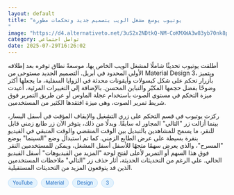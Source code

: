 ```yaml
---
layout: default
title: "يوتيوب يوسع مشغل الويب بتصميم جديد وتحكمات مطورة
"
image: "https://d4.alternativeto.net/3uS2x2NDtkQ-NM-CoKMXWA3w83yb70nk8pxDAvzIkoA/rs:fill:1520:760:0/g:ce:0:0/YWJzOi8vZGlzdC9jb250ZW50LzE3NTM4MDYzNjI3NzUucG5n.png"
category: تواصل اجتماعي
date: 2025-07-29T16:26:02
---
```


أطلقت يوتيوب تحديثًا شاملًا لمشغل الويب الخاص بها، موسعةً نطاق توفره بعد إطلاقه الأولي المحدود في أبريل. التصميم الجديد مستوحى من Material Design 3، ويتميز بأزرار تحكم على شكل كبسولات وأيقونات محدثة في الزوايا السفلية، ما يجعلها أكثر وضوحًا بفضل حجمها المكبّر والتباين المحسن. بالإضافة إلى التغييرات المرئية، أعيدت ميزة التحكم في مستوى الصوت باستخدام عجلة الماوس أو عن طريق التمرير فوق شريط تمرير الصوت، وهي ميزة افتقدها الكثير من المستخدمين.

ركزت يوتيوب في قسم التحكم على زري التشغيل والإيقاف المؤقت في أسفل اليسار، بينما أزالت زر "التالي" المجاور له سابقًا. وبدلًا من ذلك، يتوفر الآن زر طابع زمني قابل للنقر، ما يسمح للمشاهدين بالتبديل بين الوقت المنقضي والوقت المتبقي في الفيديو بنقرة بسيطة على عرض الطابع الزمني. كما تم استبدال وضع "السينما" بوضع "المسرح"، والذي يعرض سهمًا متجهًا للأسفل أسفل المشغل، ويمكن للمستخدمين النقر فوق هذا السهم أو التمرير لأعلى لفتح لوحة "المزيد من الفيديوهات" أسفل الفيديو الحالي. على الرغم من التحديثات الحديثة، أثار حذف زر "التالي" ملاحظات المستخدمين الذين قد يتوقعون المزيد من التحديثات المستقبلية.

<div style="margin-top:2px; margin-bottom:2px;"><a href="https://bidjadraft.github.io/?query=YouTube" style="background:#e3f2fd; color:#1565c0; font-size:80%; border-radius:12px; padding:3px 10px; margin:2px 4px 2px 0; display:inline-block; border:1px solid #bbdefb; text-decoration:none;">YouTube</a> <a href="https://bidjadraft.github.io/?query=Material" style="background:#e3f2fd; color:#1565c0; font-size:80%; border-radius:12px; padding:3px 10px; margin:2px 4px 2px 0; display:inline-block; border:1px solid #bbdefb; text-decoration:none;">Material</a> <a href="https://bidjadraft.github.io/?query=Design" style="background:#e3f2fd; color:#1565c0; font-size:80%; border-radius:12px; padding:3px 10px; margin:2px 4px 2px 0; display:inline-block; border:1px solid #bbdefb; text-decoration:none;">Design</a> <a href="https://bidjadraft.github.io/?query=3" style="background:#e3f2fd; color:#1565c0; font-size:80%; border-radius:12px; padding:3px 10px; margin:2px 4px 2px 0; display:inline-block; border:1px solid #bbdefb; text-decoration:none;">3</a></div><br><br>

